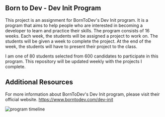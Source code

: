 ## Born to Dev - Dev Init Program 

This project is an assignment for BornToDev's Dev Init program. It is a program that aims to help people who are interested in becoming a developer to learn and practice their skills. The program consists of 16 weeks. Each week, the students will be assigned a project to work on. The students will be given a week to complete the project. At the end of the week, the students will have to present their project to the class.

I am one of 80 students selected from 600 candidates to participate in this program. This repository will be updated weekly with the projects I complete.

## Additional Resources
For more information about BornToDev's Dev Init program, please visit their official website.
https://www.borntodev.com/dev-init

![program timeline](https://raw.githubusercontent.com/wichapons/BornToDev-Dev-Init-Program/main/img/DevInit%20Program%20Timeline.png)






